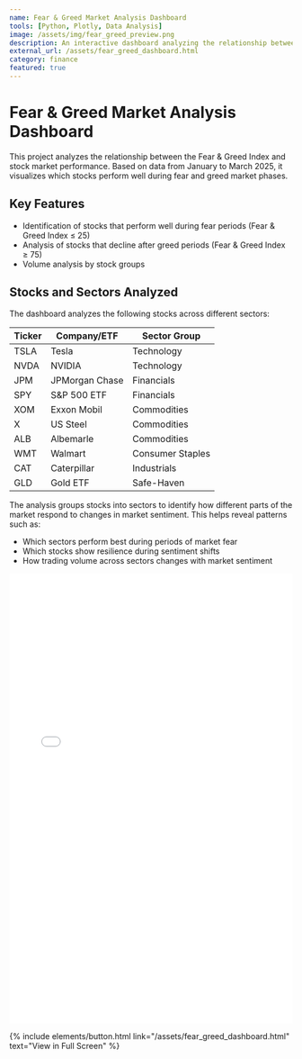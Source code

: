 ```yaml
---
name: Fear & Greed Market Analysis Dashboard
tools: [Python, Plotly, Data Analysis]
image: /assets/img/fear_greed_preview.png
description: An interactive dashboard analyzing the relationship between market sentiment (Fear & Greed Index) and stock performance across different sectors.
external_url: /assets/fear_greed_dashboard.html
category: finance
featured: true
---
```

# Fear & Greed Market Analysis Dashboard

This project analyzes the relationship between the Fear & Greed Index and stock market performance. Based on data from January to March 2025, it visualizes which stocks perform well during fear and greed market phases.

## Key Features
- Identification of stocks that perform well during fear periods (Fear & Greed Index ≤ 25)
- Analysis of stocks that decline after greed periods (Fear & Greed Index ≥ 75)
- Volume analysis by stock groups

## Stocks and Sectors Analyzed

The dashboard analyzes the following stocks across different sectors:

| Ticker | Company/ETF | Sector Group |
|--------|-------------|--------------|
| TSLA | Tesla | Technology |
| NVDA | NVIDIA | Technology |
| JPM | JPMorgan Chase | Financials |
| SPY | S&P 500 ETF | Financials |
| XOM | Exxon Mobil | Commodities |
| X | US Steel | Commodities |
| ALB | Albemarle | Commodities |
| WMT | Walmart | Consumer Staples |
| CAT | Caterpillar | Industrials |
| GLD | Gold ETF | Safe-Haven |

The analysis groups stocks into sectors to identify how different parts of the market respond to changes in market sentiment. This helps reveal patterns such as:

- Which sectors perform best during periods of market fear
- Which stocks show resilience during sentiment shifts
- How trading volume across sectors changes with market sentiment

<div class="embed-responsive">
  <iframe src="/assets/fear_greed_dashboard.html" height="800px" width="100%" frameborder="0"></iframe>
</div>

{% include elements/button.html link="/assets/fear_greed_dashboard.html" text="View in Full Screen" %}
